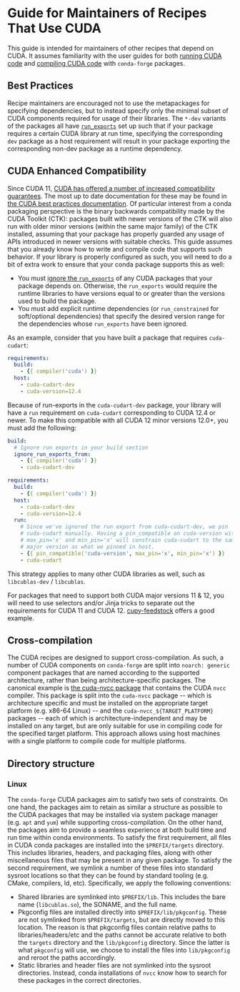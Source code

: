 # Guide for Maintainers of Recipes That Use CUDA

This guide is intended for maintainers of other recipes that depend on CUDA.
It assumes familiarity with the user guides for both [running CUDA code](./end_user_run_guide.md) and [compiling CUDA code](./end_user_compile_guide.md) with `conda-forge` packages.

## Best Practices

Recipe maintainers are encouraged not to use the metapackages for specifying dependencies, but to instead specify only the minimal subset of CUDA components required for usage of their libraries.
The `*-dev` variants of the packages all have [`run_exports`](https://docs.conda.io/projects/conda-build/en/latest/resources/define-metadata.html#export-runtime-requirements) set up such that if your package requires a certain CUDA library at run time, specifying the corresponding `dev` package as a host requirement will result in your package exporting the corresponding non-dev package as a runtime dependency.

## CUDA Enhanced Compatibility

Since CUDA 11, [CUDA has offered a number of increased compatibility guarantees](https://docs.nvidia.com/cuda/cuda-c-best-practices-guide/index.html#cuda-compatibility-developer-s-guide).
The most up to date documentation for these may be found in [the CUDA best practices documentation](https://docs.nvidia.com/cuda/cuda-c-best-practices-guide/index.html#cuda-toolkit-versioning).
Of particular interest from a conda packaging perspective is the binary backwards compatibility made by the CUDA Toolkit (CTK): packages built with newer versions of the CTK will also run with older minor versions (within the same major family) of the CTK installed, assuming that your package has properly guarded any usage of APIs introduced in newer versions with suitable checks.
This guide assumes that you already know how to write and compile code that supports such behavior.
If your library is properly configured as such, you will need to do a bit of extra work to ensure that your conda package supports this as well:

- You must [ignore the `run_exports`](https://docs.conda.io/projects/conda-build/en/latest/resources/define-metadata.html#export-runtime-requirements) of any CUDA packages that your package depends on. Otherwise, the `run_exports` would require the runtime libraries to have versions equal to or greater than the versions used to build the package.
- You must add explicit runtime dependencies (or `run_constrained` for soft/optional dependencies) that specify the desired version range for the dependencies whose `run_exports` have been ignored.

As an example, consider that you have built a package that requires `cuda-cudart`:


```yaml
requirements:
  build:
    - {{ compiler('cuda') }}
  host:
    - cuda-cudart-dev
    - cuda-version=12.4
```

Because of run-exports in the `cuda-cudart-dev` package, your library will have a `run` requirement on `cuda-cudart` corresponding to CUDA 12.4 or newer.
To make this compatible with all CUDA 12 minor versions 12.0+, you must add the following:
```yaml
build:
  # Ignore run exports in your build section
  ignore_run_exports_from:
    - {{ compiler('cuda') }}
    - cuda-cudart-dev

requirements:
  build:
    - {{ compiler('cuda') }}
  host:
    - cuda-cudart-dev
    - cuda-version=12.4
  run:
    # Since we've ignored the run export from cuda-cudart-dev, we pin
    # cuda-cudart manually. Having a pin_compatible on cuda-version with
    # max_pin='x' and min_pin='x' will constrain cuda-cudart to the same
    # major version as what we pinned in host.
    - {{ pin_compatible('cuda-version', max_pin='x', min_pin='x') }}
    - cuda-cudart
```

This strategy applies to many other CUDA libraries as well, such as `libcublas-dev` / `libcublas`.

For packages that need to support both CUDA major versions 11 & 12, you will need to use selectors and/or Jinja tricks to separate out the requirements for CUDA 11 and CUDA 12. [cupy-feedstock](https://github.com/conda-forge/cupy-feedstock) offers a good example.


## Cross-compilation

The CUDA recipes are designed to support cross-compilation.
As such, a number of CUDA components on `conda-forge` are split into `noarch: generic` component packages that are named according to the supported architecture, rather than being architecture-specific packages.
The canonical example is [the cuda-nvcc package](https://github.com/conda-forge/cuda-nvcc-feedstock/blob/main/recipe/meta.yaml) that contains the CUDA `nvcc` compiler.
This package is split into the `cuda-nvcc` package -- which is architecture specific and must be installed on the appropriate target platform (e.g.
x86-64 Linux) -- and the `cuda-nvcc_${TARGET_PLATFORM}` packages -- each of which is architecture-independent and may be installed on any target, but are only suitable for use in compiling code for the specified target platform.
This approach allows using host machines with a single platform to compile code for multiple platforms.


## Directory structure

### Linux

The `conda-forge` CUDA packages aim to satisfy two sets of constraints.
On one hand, the packages aim to retain as similar a structure as possible to the CUDA packages that may be installed via system package manager (e.g. `apt` and `yum`) while supporting cross-compilation.
On the other hand, the packages aim to provide a seamless experience at both build time and run time within conda environments.
To satisfy the first requirement, all files in CUDA conda packages are installed into the `$PREFIX/targets` directory.
This includes libraries, headers, and packaging files, along with other miscellaneous files that may be present in any given package.
To satisfy the second requirement, we symlink a number of these files into standard sysroot locations so that they can be found by standard tooling (e.g.
CMake, compilers, ld, etc).
Specifically, we apply the following conventions:
- Shared libraries are symlinked into `$PREFIX/lib`. This includes the bare name (`libcublas.so`), the SONAME, and the full name.
- Pkgconfig files are installed directly into `$PREFIX/lib/pkgconfig`. These are not symlinked from `$PREFIX/targets`, but are directly moved to this location. The reason is that pkgconfig files contain relative paths to libraries/headers/etc and the paths cannot be accurate relative to both the `targets` directory and the `lib/pkgconfig` directory. Since the latter is what `pkgconfig` will use, we choose to install the files into `lib/pkgconfig` and reroot the paths accordingly.
- Static libraries and header files are not symlinked into the sysroot directories. Instead, conda installations of `nvcc` know how to search for these packages in the correct directories.

